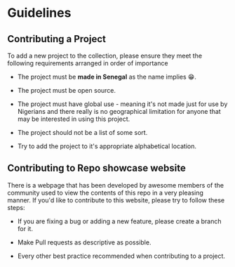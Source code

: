 # Guidelines

## Contributing a Project

To add a new project to the collection, please ensure they meet the following requirements arranged in order of importance

* The project must be **made in Senegal** as the name implies :grin:.

* The project must be open source.

* The project must have global use - meaning it's not made just for use by Nigerians and there really is no geographical limitation for anyone that may be interested in using this project.

* The project should not be a list of some sort.

* Try to add the project to it's appropriate alphabetical location.

## Contributing to Repo showcase website

There is a webpage that has been developed by awesome members of the community used to view the contents of this repo in a very pleasing manner. If you'd like to contribute to this website, please try to follow these steps:

* If you are fixing a bug or adding a new feature, please create a branch for it.

* Make Pull requests as descriptive as possible.

* Every other best practice recommended when contributing to a project.
